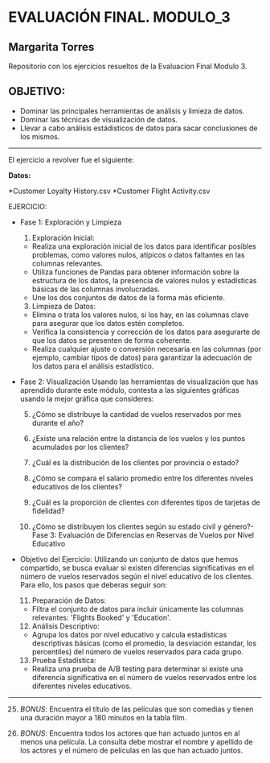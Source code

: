 # EVALUACIÓN FINAL. MODULO_3



## Margarita Torres


Repositorio con los ejercicios resueltos de la Evaluacion Final Modulo 3. 

OBJETIVO:
---

- Dominar las principales herramientas de análisis y limieza de datos.
- Dominar las técnicas de visualización de datos.
- Llevar a cabo análisis estádisticos de datos para sacar conclusiones de los mismos.
  
* * * * * * * * * * * * * * * * * * * * * * * * * * * * * * * * 
El ejercicio a revolver fue el siguiente:

**Datos:**

*Customer Loyalty History.csv
*Customer Flight Activity.csv

EJERCICIO:

- Fase 1: Exploración y Limpieza
   1. Exploración Inicial:
      
   * Realiza una exploración inicial de los datos para identificar posibles problemas, 
     como valores nulos, atípicos o datos faltantes en las columnas relevantes.
   * Utiliza funciones de Pandas para obtener información sobre la estructura de los 
     datos, la presencia de valores nulos y estadísticas básicas de las columnas 
     involucradas.
   * Une los dos conjuntos de datos de la forma más eficiente.
     
   3. Limpieza de Datos:
      
   * Elimina o trata los valores nulos, si los hay, en las columnas clave para asegurar 
     que los datos estén completos.
   * Verifica la consistencia y corrección de los datos para asegurarte de que los 
     datos se presenten de forma coherente.
   * Realiza cualquier ajuste o conversión necesaria en las columnas (por ejemplo, 
     cambiar tipos de datos) para garantizar la adecuación de los datos para el 
     análisis estadístico.
   
- Fase 2: Visualización
   Usando las herramientas de visualización que has aprendido durante este módulo, contesta a las 
   siguientes gráficas usando la mejor gráfica que consideres:
  
  5. ¿Cómo se distribuye la cantidad de vuelos reservados por mes durante el año?

  6. ¿Existe una relación entre la distancia de los vuelos y los puntos acumulados por los 
     clientes?
  7. ¿Cuál es la distribución de los clientes por provincia o estado?

  8. ¿Cómo se compara el salario promedio entre los diferentes niveles educativos de los 
     clientes?

  9. ¿Cuál es la proporción de clientes con diferentes tipos de tarjetas de fidelidad?

  10. ¿Cómo se distribuyen los clientes según su estado civil y género?- Fase 3: Evaluación de Diferencias en Reservas de Vuelos por Nivel Educativo


- Objetivo del Ejercicio:
  Utilizando un conjunto de datos que hemos compartido, se busca evaluar si existen diferencias 
  significativas en el número de vuelos reservados según el nivel educativo de los clientes. Para 
  ello, los pasos que deberas seguir son:

  11. Preparación de Datos:
   * Filtra el conjunto de datos para incluir únicamente las columnas relevantes: 
    'Flights Booked' y 'Education'.
  
  12. Análisis Descriptivo:
   * Agrupa los datos por nivel educativo y calcula estadísticas descriptivas básicas 
  (como el promedio, la desviación estandar, los percentiles) del número de vuelos 
  reservados para cada grupo.
  
   13. Prueba Estadística:
   * Realiza una prueba de A/B testing para determinar si existe una diferencia 
    significativa en el número de vuelos reservados entre los diferentes niveles 
    educativos.

---
  25. *BONUS*: Encuentra el título de las películas que son comedias y tienen una duración mayor a 180 
    minutos en la tabla film.
  
  26. *BONUS*: Encuentra todos los actores que han actuado juntos en al menos una película. La 
    consulta debe mostrar el nombre y apellido de los actores y el número de películas en las que 
    han actuado juntos.
